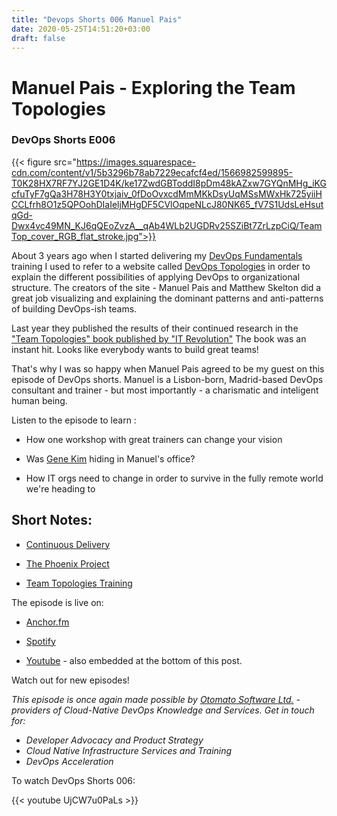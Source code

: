 ```yaml
---
title: "Devops Shorts 006 Manuel Pais"
date: 2020-05-25T14:51:20+03:00
draft: false
---
```


# Manuel Pais - Exploring the Team Topologies 
### DevOps Shorts E006

{{< figure src="https://images.squarespace-cdn.com/content/v1/5b3296b78ab7229ecafcf4ed/1566982599895-T0K28HX7RF7YJ2GE1D4K/ke17ZwdGBToddI8pDm48kAZxw7GYQnMHg_iKGcfuTyF7gQa3H78H3Y0txjaiv_0fDoOvxcdMmMKkDsyUqMSsMWxHk725yiiHCCLfrh8O1z5QPOohDIaIeljMHgDF5CVlOqpeNLcJ80NK65_fV7S1UdsLeHsutqGd-Dwx4vc49MN_KJ6qQEoZvzA__qAb4WLb2UGDRv25SZiBt7ZrLzpCiQ/TeamTop_cover_RGB_flat_stroke.jpg">}}

About 3 years ago when I started delivering my [DevOps Fundamentals](https://www.devopstrain.pro/product/devops-intro/) training I used to refer to a website called [DevOps Topologies](https://web.devopstopologies.com/) in order to explain the different possibilities of applying DevOps to organizational structure.
The creators of the site - Manuel Pais and Matthew Skelton did a great job visualizing and explaining the dominant patterns and anti-patterns of building DevOps-ish teams. 

Last year they published the results of their continued research in the ["Team Topologies" book published by "IT Revolution"](https://itrevolution.com/team-topologies/)
The book was an instant hit. Looks like everybody wants to build great teams!

That's why I was so happy when Manuel Pais agreed to be my guest on this episode of DevOps shorts. Manuel is a Lisbon-born, Madrid-based DevOps consultant and trainer  - but most importantly - a charismatic and inteligent human being.

Listen to the episode to learn :
 
- How one workshop with great trainers can change your vision

- Was [Gene Kim](http://www.realgenekim.me/) hiding in Manuel's office?

- How IT orgs need to change in order to survive in the fully remote world we're heading to



## Short Notes:

- [Continuous Delivery](https://www.oreilly.com/library/view/continuous-delivery-reliable/9780321670250/)

- [The Phoenix Project](https://itrevolution.com/book/the-phoenix-project/)

- [Team Topologies Training](https://teamtopologies.com/training)


The episode is live on:

- [Anchor.fm](https://anchor.fm/devops-shorts/episodes/Manuel-Pais---Exploring-the-Team-Topologies-eehnsj)

- [Spotify](https://open.spotify.com/episode/3BN4VFSIZnSvbHj5mRDrNT)

- [Youtube](https://youtu.be/UjCW7u0PaLs) - also embedded at the bottom of this post.

Watch out for new episodes!

_This episode is once again made possible by [Otomato Software Ltd.](https://otomato.io) - providers of Cloud-Native DevOps Knowledge and Services._
_Get in touch for:_
- _Developer Advocacy and Product Strategy_
- _Cloud Native Infrastructure Services and Training_
- _DevOps Acceleration_

To watch DevOps Shorts 006:

{{< youtube UjCW7u0PaLs >}}





